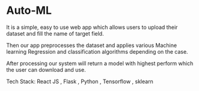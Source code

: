 # Auto-ML
It is a simple, easy to use web app which allows users to upload their dataset and fill the name of target field.

Then our app preprocesses the dataset and applies various Machine learning Regression and classification algorithms depending on the case.

After processing our system will return a model with highest perform which the user can download and use.

Tech Stack: React JS , Flask , Python , Tensorflow , sklearn
